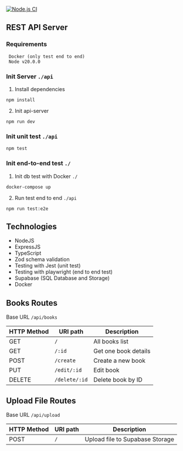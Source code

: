 [![Node.js CI](https://github.com/Carloslt5/technical-bubbo-api-server/actions/workflows/node.js.yml/badge.svg)](https://github.com/Carloslt5/technical-bubbo-api-server/actions/workflows/node.js.yml)

## REST API Server

### Requirements

```
 Docker (only test end to end)
 Node v20.0.0
```

### Init Server `./api`

1. Install dependencies

```
npm install
```

2. Init api-server

```
npm run dev
```

### Init unit test `./api`

```
npm test
```

### Init end-to-end test `./`

1. Init db test with Docker `./`

```
docker-compose up
```

2. Run test end to end `./api`

```
npm run test:e2e
```

## Technologies

- NodeJS
- ExpressJS
- TypeScript
- Zod schema validation
- Testing with Jest (unit test)
- Testing with playwright (end to end test)
- Supabase (SQL Database and Storage)
- Docker

## Books Routes

Base URL `/api/books`

| HTTP Method | URI path      | Description          |
| ----------- | ------------- | -------------------- |
| GET         | `/`           | All books list       |
| GET         | `/:id`        | Get one book details |
| POST        | `/create`     | Create a new book    |
| PUT         | `/edit/:id`   | Edit book            |
| DELETE      | `/delete/:id` | Delete book by ID    |

## Upload File Routes

Base URL `/api/upload`

| HTTP Method | URI path | Description                     |
| ----------- | -------- | ------------------------------- |
| POST        | `/`      | Upload file to Supabase Storage |

